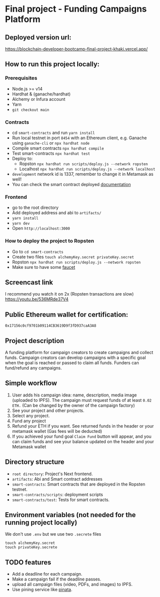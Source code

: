 # Final project - Funding Campaigns Platform

## Deployed version url:

https://blockchain-developer-bootcamp-final-project-khaki.vercel.app/

## How to run this project locally:

### Prerequisites

- Node.js >= v14
- Hardhat & (ganache/hardhat)
- Alchemy or Infura account
- Yarn
- `git checkout main`

### Contracts

- cd `smart-contracts` and run `yarn install`
- Run local testnet in port `8454` with an Ethereum client, e.g. Ganache using `ganache-cli` or `npx hardhat node`
- Compile smart contracts `npx hardhat compile`
- Test smart-contracts `npx hardhat test`
- Deploy to:
  - Ropston `npx hardhat run scripts/deploy.js --network ropsten`
  - Localhost `npx hardhat run scripts/deploy.js --network localhost`
- `development` network id is 1337, remember to change it in Metamask as well!
- You can check the smart contract deployed [documentation](https://blockchain-developer-bootcamp-final-project-khaki.vercel.app/docs/index.html#/)

### Frontend

- go to the root directory
- Add deployed address and abi to `artifacts/`
- `yarn install`
- `yarn dev`
- Open `http://localhost:3000`

### How to deploy the project to Ropsten

- Go to `cd smart-contracts`
- Create two files `touch alchemyKey.secret privateKey.secret`
- Ropston `npx hardhat run scripts/deploy.js --network ropsten`
- Make sure to have some [faucet](https://faucet.ropsten.be/)

## Screencast link

I recommend you watch it on 2x (Ropsten transactions are slow)
https://youtu.be/536MRde37V4

## Public Ethereum wallet for certification:

`0x17156c0cf9701b09114CB3619D9f3fD937caA3A8`

## Project description

A funding platform for campaign creators to create campaigns and collect funds. Campaign creators can develop campaigns with a specific goal when the goal is reached or passed to claim all funds.  Funders can fund/refund any campaigns.

## Simple workflow

1. User adds his campaign idea: name, description, media image (uploaded to IPFS). The campaign must request funds of at least `0.02 ETH.` (Can be changed by the owner of the campaign factory)
2. See your project and other projects.
3. Select any project.
4. Fund any project
5. Refund your ETH if you want. See returned funds in the header or your metamask wallet (Gas fees will be deducted)
6. If you achieved your fund goal `Claim Fund` button will appear, and you can claim funds and see your balance updated on the header and your Metamask wallet

## Directory structure

- `root directory`: Project's Next frontend.
- `artifacts`: Abi and Smart contract addresses
- `smart-contracts`: Smart contracts that are deployed in the Ropsten testnet.
- `smart-contracts/scripts`: deployment scripts
- `smart-contracts/test`: Tests for smart contracts.

## Environment variables (not needed for the running project locally)

We don't use `.env` but we use two `.secrete` files

```
touch alchemyKey.secret
touch privateKey.secrete
```

## TODO features

- Add a deadline for each campaign.
- Make a campaign fail if the deadline passes.
- upload all campaign files (video, PDFs, and images) to IPFS.
- Use pining service like [pinata](https://www.pinata.cloud/).
